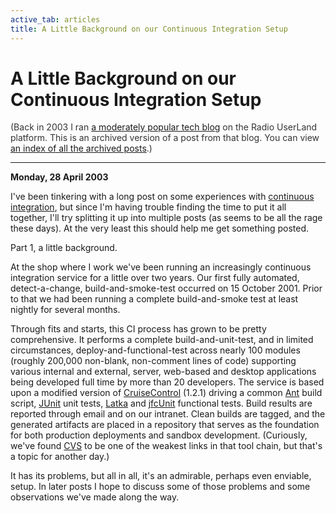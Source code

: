 ```yaml
---
active_tab: articles
title: A Little Background on our Continuous Integration Setup
---
```

# A Little Background on our Continuous Integration Setup

<div style="color:#333">(Back in 2003 I ran <a href="http://radio.weblogs.com/0122027/">a moderately popular tech blog</a> on the Radio UserLand platform.  This is an archived version of a post from that blog. You can view <a href="/articles/radio-blog/index.html">an index of all the archived posts</a>.)</div><hr>
<b>Monday, 28 April 2003</b>

<p>
I've been tinkering with a long post on some experiences with <a href="http://www.martinfowler.com/articles/continuousIntegration.html" title="Continuous Integration by Martin Fowler and Matthew Foemmel">continuous integration</a>, but since I'm having trouble finding the time to put it all together, I'll try splitting it up into multiple posts (as seems to be all the rage these days). At the very least this should help me get something posted.
</p><p>
Part 1, a little background.
</p><p>
At the shop where I work we've been running an increasingly continuous integration service for a little over two years.
Our first fully automated, detect-a-change, build-and-smoke-test occurred on 15 October 2001.  Prior to that we had been running a complete build-and-smoke test at least nightly for several months.
</p><p>
Through fits and starts, this CI process has grown to be pretty comprehensive. It performs a complete build-and-unit-test, and in limited circumstances, deploy-and-functional-test across nearly 100 modules (roughly 200,000 non-blank, non-comment lines of code) supporting various internal and external, server, web-based and desktop applications being developed full time by more than 20 developers.  The service is based upon a modified version of <a href="http://cruisecontrol.sf.net/" title="CruiseControl's SourceForge Page">CruiseControl</a> (1.2.1) driving a common <a href="http://ant.apache.org/" title="Apache Ant">Ant</a> build script, <a href="http://junit.org/" title="JUnit.org">JUnit</a> unit tests, <a href="http://jakarta.apache.org/commons/latka/" title="Apache's Jakarta Commons Latka">Latka</a> and <a href="http://jfcunit.sourceforge.net/" title="jfcUnit's SourceForge Page">jfcUnit</a> functional tests.  Build results are reported through email and on our intranet.  Clean builds are tagged, and the generated artifacts are placed in a repository that serves as the foundation for both production deployments and sandbox development.  (Curiously, we've found <a href="http://cvshome.org" title="CVS Home">CVS</a> to be one of the weakest links in that tool chain, but that's a topic for another day.)
</p><p>
It has its problems, but all in all, it's an admirable, perhaps even enviable, setup.  In later posts I hope to discuss some of those problems and some observations we've made along the way.
</p>
